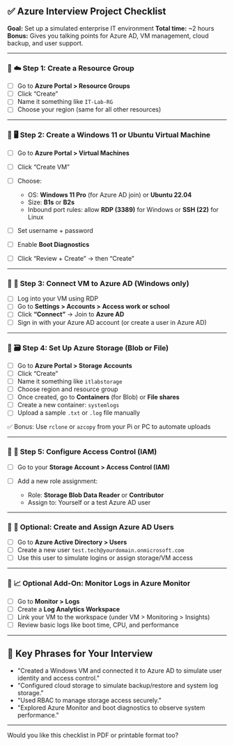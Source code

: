 ## ✅ **Azure Interview Project Checklist**

**Goal:** Set up a simulated enterprise IT environment
**Total time:** \~2 hours
**Bonus:** Gives you talking points for Azure AD, VM management, cloud backup, and user support.

---

### 🔹 **☁️ Step 1: Create a Resource Group**

* [ ] Go to **Azure Portal > Resource Groups**
* [ ] Click “Create”
* [ ] Name it something like `IT-Lab-RG`
* [ ] Choose your region (same for all other resources)

---

### 🔹 **🖥️ Step 2: Create a Windows 11 or Ubuntu Virtual Machine**

* [ ] Go to **Azure Portal > Virtual Machines**
* [ ] Click “Create VM”
* [ ] Choose:

  * OS: **Windows 11 Pro** (for Azure AD join) or **Ubuntu 22.04**
  * Size: **B1s** or **B2s**
  * Inbound port rules: allow **RDP (3389)** for Windows or **SSH (22)** for Linux
* [ ] Set username + password
* [ ] Enable **Boot Diagnostics**
* [ ] Click “Review + Create” → then “Create”

---

### 🔹 **🔐 Step 3: Connect VM to Azure AD (Windows only)**

* [ ] Log into your VM using RDP
* [ ] Go to **Settings > Accounts > Access work or school**
* [ ] Click **“Connect”** → Join to **Azure AD**
* [ ] Sign in with your Azure AD account (or create a user in Azure AD)

---

### 🔹 **🗃️ Step 4: Set Up Azure Storage (Blob or File)**

* [ ] Go to **Azure Portal > Storage Accounts**
* [ ] Click “Create”
* [ ] Name it something like `itlabstorage`
* [ ] Choose region and resource group
* [ ] Once created, go to **Containers** (for Blob) or **File shares**
* [ ] Create a new container: `systemlogs`
* [ ] Upload a sample `.txt` or `.log` file manually

✅ Bonus: Use `rclone` or `azcopy` from your Pi or PC to automate uploads

---

### 🔹 **👥 Step 5: Configure Access Control (IAM)**

* [ ] Go to your **Storage Account > Access Control (IAM)**
* [ ] Add a new role assignment:

  * Role: **Storage Blob Data Reader** or **Contributor**
  * Assign to: Yourself or a test Azure AD user

---

### 🔹 **📜 Optional: Create and Assign Azure AD Users**

* [ ] Go to **Azure Active Directory > Users**
* [ ] Create a new user `test.tech@yourdomain.onmicrosoft.com`
* [ ] Use this user to simulate logins or assign storage/VM access

---

### 🔹 **📈 Optional Add-On: Monitor Logs in Azure Monitor**

* [ ] Go to **Monitor > Logs**
* [ ] Create a **Log Analytics Workspace**
* [ ] Link your VM to the workspace (under VM > Monitoring > Insights)
* [ ] Review basic logs like boot time, CPU, and performance

---

## 🧠 **Key Phrases for Your Interview**

* "Created a Windows VM and connected it to Azure AD to simulate user identity and access control."
* "Configured cloud storage to simulate backup/restore and system log storage."
* "Used RBAC to manage storage access securely."
* "Explored Azure Monitor and boot diagnostics to observe system performance."

---

Would you like this checklist in PDF or printable format too?
